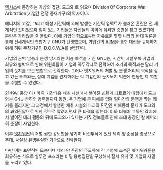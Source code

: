 [액시스](%EC%95%A1%EC%8B%9C%EC%8A%A4.md)에 등장하는 가상의 집단. 도크와 로 읽으며 Division Of
Corporate War Arbitration(기업간 전쟁 중재기구)의 약자이다.

에너지의 고갈, 그리고 혜성 기간틱에 의해 발생한 기간틱 임팩트가 불러온 혼란은 전 세계적인 것이었으며 힘이 있는 기업들은 자신들의 이익에
유리한 것만을 찾고 있었기에 혼란은 가라앉을 줄 몰랐다. 이에 기업의 힘으로부터 자유로운 몇몇 나라와 반대 여론을 통해 전세계적인 연합기구
GNU가 탄생했으며, 기업간의 [ARM](ARM%28%EC%95%A1%EC%8B%9C%EC%8A%A4%29.md)을 통한 대립을
규제하기 위해 하위 무장기구인 D.O.C.W.A를 설립한다.

기업의 권력 남용과 분쟁 방지라는 처음 목적을 가진 GNU는, 시간이 지날수록 기업의 회유와 협박으로 인해 위원회들이 기업의 꼭두각시로
전락하여 초기의 목적과는 달리 기업의 눈치를 보는 연합으로 전락한다. 그러나 엣지워커의 처벌 및 분쟁 처리의 목적을 갖고 있는 도크와는,
상대 기업을 견제하려는 각 기업간의 눈치보기 덕분에 한동안 제 역할을 수행할 수 있었다.

2149년 중앙 아시아의 기간티움 채취 시설에서 벌어진
[신텍](%EC%8B%A0%ED%85%8D%28%EC%95%A1%EC%8B%9C%EC%8A%A4%29.md)과
[니트로](%EB%8B%88%ED%8A%B8%EB%A1%9C%28%EC%95%A1%EC%8B%9C%EC%8A%A4%29.md)의
대립에서 도크와는 GNU 산하의 병력들까지 동원, 두 기업에 큰 피해를 입혀 얼마간의 분쟁을 막는 쾌거를 올리지만 그 과정에서 발생한 채취
시설의 파괴와 민간인 피해등의 문제가 도크와의 [과잉진압](%EA%B3%BC%EC%9E%89%EC%A7%84%EC%95%95.md)으로
인한 것으로 알려지면서 큰 타격을 입는다. 이와 더불어 그동안 각지에서 벌어진 테러 활동의 뒤에 도크와가 있다는 거짓 정보들로 인해 초대
총장인 칼 에머리히 준장이 사임한다.

이후 [엣지워커](%EC%97%A3%EC%A7%80%EC%9B%8C%EC%BB%A4%28%EC%95%A1%EC%8B%9C%EC%8A%A4%29.md)의 처벌 권한 정도만을 남기며 비전투직에 있던 제리 양 준장을 총장으로 추대, 사실상 유명무실한 기관으로 전락한다.

다만 이는 표면적인 모습이며 제리 양 준장의 주도하에 각 기업에 소속된 엣지워커들을 회유하는 식으로 일루전 포스라는 비밀 용병집단을 구성해서
질서 유지 및 기업의 자멸을 노리고 있다.

